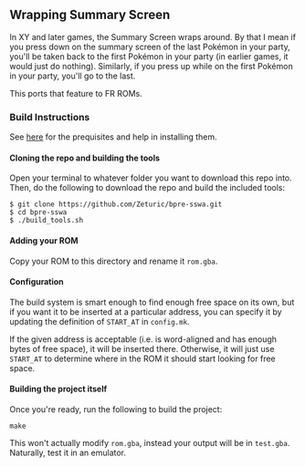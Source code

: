 ## Wrapping Summary Screen

In XY and later games, the Summary Screen wraps around. By that I mean if you press down on the summary screen of the last Pokémon in your party, you'll be taken back to the first Pokémon in your party (in earlier games, it would just do nothing). Similarly, if you press up while on the first Pokémon in your party, you'll go to the last.

This ports that feature to FR ROMs.

### Build Instructions

See [here](https://gist.github.com/Zeturic/db1611cc7b17c3140f9b9af32e1b596b) for the prequisites and help in installing them.

#### Cloning the repo and building the tools

Open your terminal to whatever folder you want to download this repo into. Then, do the following to download the repo and build the included tools:

```shell
$ git clone https://github.com/Zeturic/bpre-sswa.git
$ cd bpre-sswa
$ ./build_tools.sh
```

#### Adding your ROM

Copy your ROM to this directory and rename it `rom.gba`.

#### Configuration

The build system is smart enough to find enough free space on its own, but if you want it to be inserted at a particular address, you can specify it by updating the definition of `START_AT` in `config.mk`.

If the given address is acceptable (i.e. is word-aligned and has enough bytes of free space), it will be inserted there. Otherwise, it will just use `START_AT` to determine where in the ROM it should start looking for free space.

#### Building the project itself

Once you're ready, run the following to build the project:

```shell
make
```

This won't actually modify `rom.gba`, instead your output will be in `test.gba`. Naturally, test it in an emulator.
